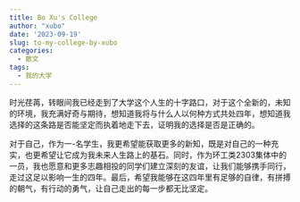 ```yaml
---
title: Bo Xu's College
author: "xubo"
date: '2023-09-19'
slug: to-my-college-by-xubo
categories:
  - 散文
tags:
  - 我的大学
---
```



时光荏苒，转眼间我已经走到了大学这个人生的十字路口，对于这个全新的，未知的环境，我充满好奇与期待，想知道我将与什么人以何种方式共处四年，想知道我选择的这条路是否能坚定而执着地走下去，证明我的选择是否是正确的。

对于自己，作为一-名学生，我更希望能获取更多的新知，既是对自己的一种充实，也更希望让它成为我未来人生路上的基石。同时，作为环工类2303集体中的一员，我也愿意和更多志趣相投的同学们建立深刻的友谊，让我们能够携手同行，走过这足以影响一生的四年。最后，希望我能够在这四年里有足够的自律，有拼搏的朝气，有行动的勇气，让自己走出的每一步都无比坚定。
